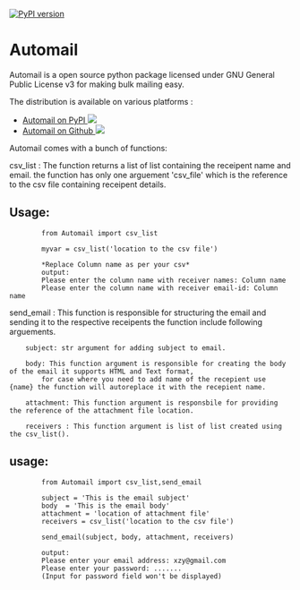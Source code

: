 [![PyPI version](https://badge.fury.io/py/Automail.svg)](https://badge.fury.io/py/Automail)

# Automail


Automail is a open source python package licensed under GNU General Public License v3 
for making bulk mailing easy.

The distribution is available on various platforms :
* [Automail on PyPI <img src="https://img.icons8.com/material-rounded/26/000000/external-link.png"/>](https://pypi.org/project/Automail)
* [Automail on Github <img src="https://img.icons8.com/material-rounded/26/000000/external-link.png"/>](https://github.com/Preetam2114/Automail)

Automail comes with a bunch of functions:

csv_list : The function returns a list of list containing the receipent name and email.
		the function has only one arguement 'csv_file' which is the reference to the csv file containing
		receipent details.

## Usage:
```
		from Automail import csv_list

		myvar = csv_list('location to the csv file')

```
```
		*Replace Column name as per your csv*
		output:
		Please enter the column name with receiver names: Column name
		Please enter the column name with receiver email-id: Column name
```


send_email : This function is responsible for structuring the email and sending it to the respective receipents
		the function include following arguements.

		subject: str argument for adding subject to email.

		body: This function argument is responsible for creating the body of the email it supports HTML and Text format,
			for case where you need to add name of the recepient use {name} the function will autoreplace it with the recepient name.

		attachment: This function argument is responsbile for providing the reference of the attachment file location.

		receivers : This function argument is list of list created using the csv_list().


## usage:
```
		from Automail import csv_list,send_email

		subject = 'This is the email subject'
		body  = 'This is the email body'
		attachment = 'location of attachment file'
		receivers = csv_list('location to the csv file')

		send_email(subject, body, attachment, receivers)
```
```
		output:
		Please enter your email address: xzy@gmail.com
		Please enter your password: .......
		(Input for password field won't be displayed)
```

